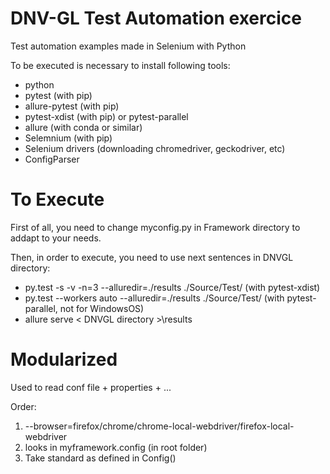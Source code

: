 # DNV-GL Test Automation exercice
Test automation examples made in Selenium with Python

To be executed is necessary to install following tools:
- python
- pytest (with pip)
- allure-pytest (with pip)
- pytest-xdist (with pip) or pytest-parallel
- allure (with conda or similar)
- Selemnium (with pip)
- Selenium drivers (downloading chromedriver, geckodriver, etc)
- ConfigParser

# To Execute
First of all, you need to change myconfig.py in Framework directory to addapt to your needs.

Then, in order to execute, you need to use next sentences in DNVGL directory:
- py.test -s -v -n=3 --alluredir=./results ./Source/Test/     (with pytest-xdist)
- py.test --workers auto --alluredir=./results ./Source/Test/    (with pytest-parallel, not for WindowsOS)
- allure serve < DNVGL directory >\results

# Modularized
Used to read conf file + properties + ...

Order:
1) --browser=firefox/chrome/chrome-local-webdriver/firefox-local-webdriver
2) looks in myframework.config (in root folder)
3) Take standard as defined in Config()